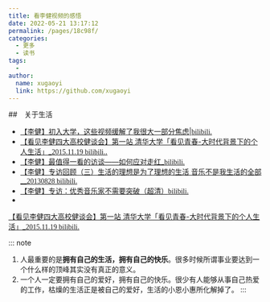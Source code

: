 ```yaml
---
title: 看李健视频的感悟
date: 2022-05-21 13:17:12
permalink: /pages/18c98f/
categories:
  - 更多
  - 读书
tags:
  - 
author: 
  name: xugaoyi
  link: https://github.com/xugaoyi
---
```

<!-- ## 看李健视频的感悟 -->

##　关于生活

- [【李健】初入大学，这些视频缓解了我很大一部分焦虑|<font face="Monaco">bilibili.</font>](https://www.bilibili.com/video/BV1kU4y1P7Hi?spm_id_from=333.999.0.0)
- [【看见李健四大高校健谈会】第一站 清华大学「看见青春-大时代背景下的个人生活」_<font face="Monaco">2015.11.19 bilibili.</font>.](https://www.bilibili.com/video/BV1Sx411s71x?spm_id_from=333.999.0.0)
- [【李健】最值得一看的访谈——如何应对走红_<font face="Monaco">bilibili.</font>](https://www.bilibili.com/video/BV1sb411x7bb?spm_id_from=333.999.0.0)
- [【李健】专访回顾（三）生活的理想是为了理想的生活 音乐不是我生活的全部__<font face="Monaco">20130828 bilibili.</font>](https://www.bilibili.com/video/BV1Bz4y1S7F7?spm_id_from=333.999.0.0)
- [【李健】专访：优秀音乐家不需要突破（超清）<font face="Monaco">bilibili.</font>](https://www.bilibili.com/video/BV1KE41117km?spm_id_from=333.999.0.0)
- 

[【看见李健四大高校健谈会】第一站 清华大学「看见青春-大时代背景下的个人生活」_<font face="Monaco">2015.11.19 bilibili.</font>](https://www.bilibili.com/video/BV1Sx411s71x?spm_id_from=333.999.0.0)

::: note
1. 人最重要的是**拥有自己的生活，拥有自己的快乐**。很多时候所谓事业要达到一个什么样的顶峰其实没有真正的意义。
2. 一个人一定要拥有自己的爱好，拥有自己的快乐。很少有人能够从事自己热爱的工作，枯燥的生活正是被自己的爱好，生活的小恩小惠所化解掉了。
:::
